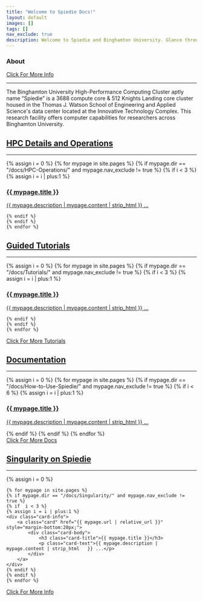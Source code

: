 ```yaml
---
title: "Welcome to Spiedie Docs!"
layout: default
images: []
tags: []
nav_exclude: true
description: Welcome to Spiedie and Binghamton University. Glance through here to learn about computer clusters and Spiedie's computing capabilities. 
---
```


<div id="about-section">
    <h3>About</h3>
    <a href="https://www.binghamton.edu/watson/facilities/computing/high-performance.html" class="badge badge-primary float-right">Click For More Info</a>
</div>


<hr>
<div class="greeting">
    The Binghamton University High-Performance Computing Cluster aptly name “Spiedie” is a 3688 compute core 
    & 512 Knights Landing core cluster housed in the Thomas J. Watson School of Engineering 
    and Applied Science's data center located at the Innovative Technology Complex. 
    This research facility offers computer capabilities for researchers across 
    Binghamton University.
</div>
<h2><a href="{{ '/docs/HPC-Operations' | relative_url }}">HPC Details and Operations</a></h2>

<hr>
<div class="card-container">
    {% assign i = 0 %}
    {% for mypage in site.pages %}
    {% if mypage.dir == "/docs/HPC-Operations/" and mypage.nav_exclude != true %}
    {% if  i < 3 %}
    {% assign i = i | plus:1 %}
    <div class="card-info">
        <a class="card" href="{{ mypage.url | relative_url }}" style="margin-bottom:20px;">
            <div class="card-body">
                <h3 class="card-title">{{ mypage.title }}</h3>
                <p class="card-text">{{ mypage.description | mypage.content | strip_html   }} ...</p>
            </div>
        </a>
    </div>

    {% endif %}
    {% endif %}
    {% endfor %}
</div>

<h2><a href="{{ '/docs/Tutorials' | relative_url }}">Guided Tutorials</a></h2>

<hr>
<div class="card-container">
    {% assign i = 0 %}
    {% for mypage in site.pages %}
    {% if mypage.dir == "/docs/Tutorials/" and mypage.nav_exclude != true %}
    {% if  i < 3 %}
    {% assign i = i | plus:1 %}
    <div class="card-info">
        <a class="card" href="{{ mypage.url | relative_url }}" style="margin-bottom:20px;">
            <div class="card-body">
                <h3 class="card-title">{{ mypage.title }}</h3>
                <p class="card-text">{{ mypage.description | mypage.content | strip_html   }} ...</p>
            </div>
        </a>
    </div>

    {% endif %}
    {% endif %}
    {% endfor %}
</div>
<div class="more-info">
    <a href="{{ '/docs/Tutorials' | relative_url }}" class="badge badge-primary float-right">Click For More Tutorials</a>
</div>

<h2> <a href="{{ '/docs/How-to-Use-Spiedie' | relative_url }}">Documentation</a> </h2>

<hr>
<div class="card-container">
    {% assign i = 0 %}
    {% for mypage in site.pages %}
    {% if mypage.dir == "/docs/How-to-Use-Spiedie/" and mypage.nav_exclude != true %}
    {% if  i < 6 %}
    {% assign i = i | plus:1 %}
    <div class="card-info">
        <a class="card" href="{{ mypage.url | relative_url }}" style="margin-bottom:20px;">
            <div class="card-body">
                <h3 class="card-title">{{ mypage.title }}</h3>
                <p class="card-text">{{ mypage.description | mypage.content | strip_html   }} ...</p>
            </div>
        </a>
    </div>
    {% endif %}
    {% endif %}
    {% endfor %}

</div>
<div class="more-info">
    <a href="{{ '/docs/' | relative_url }}" class="badge badge-primary float-right">Click For More Docs</a>
</div>

<h2> <a href="{{ '/docs/Singularity' | relative_url }}">Singularity on Spiedie</a> </h2>

<hr>
<div class="card-container">
    {% assign i = 0 %}

    {% for mypage in site.pages %}
    {% if mypage.dir == "/docs/Singularity/" and mypage.nav_exclude != true %}
    {% if  i < 3 %}
    {% assign i = i | plus:1 %}
    <div class="card-info">
        <a class="card" href="{{ mypage.url | relative_url }}" style="margin-bottom:20px;">
            <div class="card-body">
                <h3 class="card-title">{{ mypage.title }}</h3>
                <p class="card-text">{{ mypage.description | mypage.content | strip_html   }} ...</p>
            </div>
        </a>
    </div>
    {% endif %}
    {% endif %}
    {% endfor %}

</div>
<div class="more-info">
    <a href="{{ site.url }}/docs/Singularity" class="badge badge-primary float-right">Click For More Info</a>
</div>

